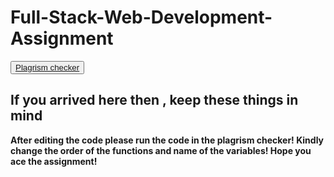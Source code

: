 # Full-Stack-Web-Development-Assignment

<button><a href="https://smallseotools.com/plagiarism-checker/">Plagrism checker</a></button>
<h2>If you arrived here then , keep these things in mind</h2>
<b>After editing the code please run the code in the plagrism checker!
Kindly change the order of the functions and name of the variables!
Hope you ace the assignment!</b>
